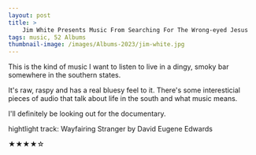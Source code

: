 ```yaml
---
layout: post 
title: >
    Jim White Presents Music From Searching For The Wrong-eyed Jesus
tags: music, 52 Albums
thumbnail-image: /images/Albums-2023/jim-white.jpg
---
```


This is the kind of music I want to listen to live in a dingy, smoky bar somewhere in the southern states. 

It's raw, raspy and has a real bluesy feel to it. There's some interesticial pieces of audio that talk about life in the south and what music means.

I'll definitely be looking out for the documentary.

hightlight track: Wayfairing Stranger by David Eugene Edwards

★★★★☆